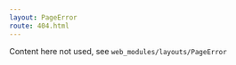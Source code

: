 ```yaml
---
layout: PageError
route: 404.html
---
```


Content here not used, see `web_modules/layouts/PageError`

